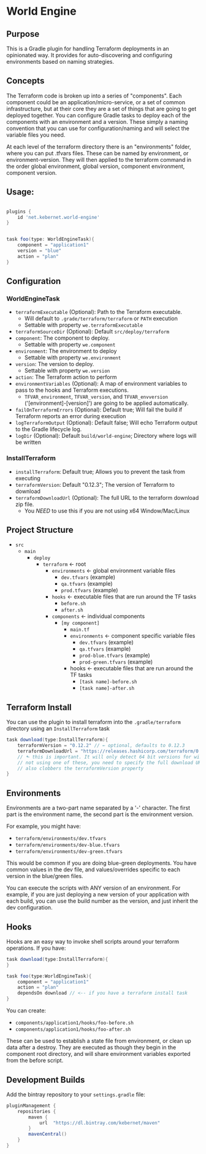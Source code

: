 World Engine
============

Purpose
-------

This is a Gradle plugin for handling Terraform deployments in an opinionated way. It 
provides for auto-discovering and configuring environments based on naming strategies.

Concepts
--------

The Terraform code is broken up into a series of "components". Each component could be
an application/micro-service, or a set of common infrastructure, but at their core they
are a set of things that are going to get deployed together. You can configure Gradle tasks
to deploy each of the components with an environment and a version. These simply a naming convention
that you can use for configuration/naming and will select the variable files you need.

At each level of the terraform directory there is an "environments" folder, where you can put .tfvars 
files. These can be named by environment, or environment-version. They will then applied to the
terraform command in the order global environment, global version, component environment, component 
version.

Usage:
------

```groovy

plugins {
    id 'net.kebernet.world-engine'
}


task foo(type: WorldEngineTask){
    component = "application1"
    version = "blue"
    action = "plan"
}
```

Configuration
-------------

### WorldEngineTask

  * ``terraformExecutable`` (Optional): Path to the Terraform executable. 
    * Will default to ``.grade/terraform/terraform`` or ``PATH`` execution
    * Settable with property ``we.terraformExecutable``
  * ``terraformSourceDir`` (Optional): Default ``src/deploy/terraform``
  * ``component``: The component to deploy.
    * Settable with property ``we.component``
  * ``environment``: The environment to deploy
    * Settable with property ``we.environment``
  * ``version``: The version to deploy.
    * Settable with property ``we.version``
  * ``action``: The Terraform action to perform
  * ``environmentVariables`` (Optional): A map of environment variables to pass to the hooks and Terraform executions.
    * ``TFVAR_environment``, ``TFVAR_version``, and ``TFVAR_envversion`` ('[environment]-[version]') are going
      to be applied automatically.
  * ``failOnTerraformErrors`` (Optional): Default true; Will fail the build if Terraform reports 
    an error during execution
  * ``logTerraformOutput`` (Optional): Default false; Will echo Terraform output to the 
    Gradle lifecycle log.
  * ``logDir`` (Optional): Default ``build/world-engine``; Directory where logs will be written
  
### InstallTerraform
  * ``installTerraform``: Default true; Allows you to prevent the task from executing
  * ``terraformVersion``: Default "0.12.3"; The version of Terraform to download
  * ``terraformDownloadUrl`` (Optional): The full URL to the terraform download zip file.
    * You *NEED* to use this if you are not using x64 Window/Mac/Linux
  

Project Structure
-----------------

  * ``src``
    * ``main``
        * ``deploy``
            * ``terraform`` ← root
                * ``environments`` ← global environment variable files
                    * ``dev.tfvars`` (example)
                    * ``qa.tfvars`` (example)
                    * ``prod.tfvars`` (example)
                * ``hooks`` ← executable files that are run around the TF tasks
                    * ``before.sh``
                    * ``after.sh``
                * ``components`` ← individual components
                    * ``[my component]``
                        * ``main.tf``
                        * ``environments`` ← component specific variable files
                            * ``dev.tfvars`` (example)
                            * ``qa.tfvars`` (example)
                            * ``prod-blue.tfvars`` (example)
                            * ``prod-green.tfvars`` (example)
                        * hooks ← executable files that are run around the TF tasks
                            * ``[task name]-before.sh``
                            * ```[task name]-after.sh```
                        
Terraform Install
-----------------

You can use the plugin to install terraform into the ```.gradle/terraform``` directory
using an ``InstallTerraform`` task

```groovy
task download(type:InstallTerraform){
    terraformVersion = "0.12.2" // ← optional, defaults to 0.12.3
    terraformDownloadUrl = "https://releases.hashicorp.com/terraform/0.12.3/terraform_0.12.2_solaris_amd64.zip"  
    // ⬑ this is important. It will only detect 64 bit versions for windows/mac/linux. If you are 
    // not using one of these, you need to specify the full download URL zip path 
    // also clobbers the terraformVersion property
}
```

Environments
------------

Environments are a two-part name separated by a '-' character. The first part is the environment name,
the second part is the environment version. 

For example, you might have:

  * ``terraform/environments/dev.tfvars``
  * ``terraform/environments/dev-blue.tfvars``
  * ``terraform/environments/dev-green.tfvars``
  
This would be common if you are doing blue-green deployments. You have common values in the dev file, 
and values/overrides specific to each version in the blue/green files.

You can execute the scripts with ANY version of an environment. For example, if you are just deploying
a new version of your application with each build, you can use the build number as the version, and just
inherit the dev configuration.

Hooks
-----

Hooks are an easy way to invoke shell scripts around your terraform operations. If you have:

```groovy
task download(type:InstallTerraform){    
}

task foo(type:WorldEngineTask){
    component = "application1"
    action = "plan"
    dependsOn download // <-- if you have a terraform install task
}
```

You can create:
  * ``components/application1/hooks/foo-before.sh``
  * ``components/application1/hooks/foo-after.sh``
                        
These can be used to establish a state file from environment, or clean up data after a destroy. They
are executed as though they begin in the component root directory, and will share environment variables 
exported from the before script.       


Development Builds
------------------

Add the bintray repository to your ``settings.gradle`` file:
```groovy
pluginManagement {
    repositories {
        maven {
            url  "https://dl.bintray.com/kebernet/maven"
        }
        mavenCentral()
    }
}

```                   